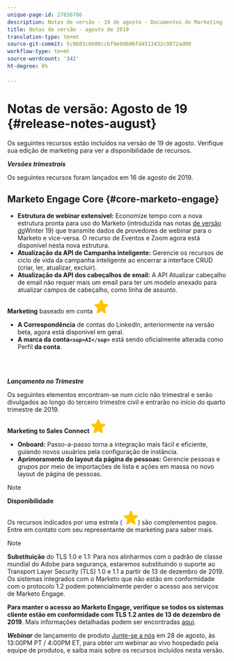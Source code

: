 ```yaml
---
unique-page-id: 27656786
description: Notas de versão - 19 de agosto - Documentos do Marketing - Documentação do produto
title: Notas de versão - agosto de 2019
translation-type: tm+mt
source-git-commit: 5c9683c6b00ccbf9e9d606fd4513432c9872ad00
workflow-type: tm+mt
source-wordcount: '342'
ht-degree: 0%

---
```



# Notas de versão: Agosto de 19 {#release-notes-august}

Os seguintes recursos estão incluídos na versão de 19 de agosto. Verifique sua edição de marketing para ver a disponibilidade de recursos.

***Versões trimestrais***

Os seguintes recursos foram lançados em 16 de agosto de 2019.

## Marketo Engage Core {#core-marketo-engage}

* **Estrutura de webinar extensível:** Economize tempo com a nova estrutura pronta para uso do Marketo (introduzida nas notas [de versão do](release-notes-winter-19.md)Winter 19) que transmite dados de provedores de webinar para o Marketo e vice-versa. O recurso de Eventos e Zoom agora está disponível nesta nova estrutura.
* **Atualização da API de Campanha inteligente:** Gerencie os recursos de ciclo de vida da campanha inteligente ao encerrar a interface CRUD (criar, ler, atualizar, excluir).
* **Atualização da API dos cabeçalhos de email:** A API Atualizar cabeçalho de email não requer mais um email para ter um modelo anexado para atualizar campos de cabeçalho, como linha de assunto.

**Marketing** baseado em conta ![(star)](assets/star-yellow.svg)

* **A Correspondência** de contas do LinkedIn, anteriormente na versão beta, agora está disponível em geral.
* **A marca da conta`<sup>AI</sup>`** está sendo oficialmente alterada como Perfil **da conta**.

<br> 

***Lançamento no Trimestre***

Os seguintes elementos encontram-se num ciclo não trimestral e serão divulgados ao longo do terceiro trimestre civil e entrarão no início do quarto trimestre de 2019.

**Marketing to Sales Connect** ![(estrela)](assets/star-yellow.svg)

* **Onboard:** Passo-a-passo torna a integração mais fácil e eficiente, guiando novos usuários pela configuração de instância.
* **Aprimoramento do layout da página de pessoas:** Gerencie pessoas e grupos por meio de importações de lista e ações em massa no novo layout de página de pessoas.

>[!NOTE]
>
>**Disponibilidade**
>
>Os recursos indicados por uma estrela ( ![(estrela)](assets/star-yellow.svg)) são complementos pagos. Entre em contato com seu representante de marketing para saber mais.

>[!NOTE]
>
>**Substituição** do TLS 1.0 e 1.1: Para nos alinharmos com o padrão de classe mundial do Adobe para segurança, estaremos substituindo o suporte ao Transport Layer Security (TLS) 1.0 e 1.1 a partir de 13 de dezembro de 2019. Os sistemas integrados com o Marketo que não estão em conformidade com o protocolo 1.2 podem potencialmente perder o acesso aos serviços de Marketo Engage.
>
>**Para manter o acesso ao Marketo Engage, verifique se todos os sistemas cliente estão em conformidade com TLS 1.2 antes de 13 de dezembro de 2019**. Mais informações detalhadas podem ser encontradas [aqui](https://nation.marketo.com/docs/DOC-7059-tls-10-11-deprecation-faq).

***Webinar*** de lançamento de produto [Junte-se a nós](https://engage.marketo.com/August_19_Release_Webinar.html) em 28 de agosto, às 13:00PM PT / 4:00PM ET, para obter um webinar ao vivo hospedado pela equipe de produtos, e saiba mais sobre os recursos incluídos nesta versão.
